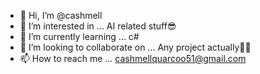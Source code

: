 - 👋 Hi, I’m @cashmell
- 👀 I’m interested in ... AI related stuff😎
- 🌱 I’m currently learning ... c#
- 💞️ I’m looking to collaborate on ... Any project actually🤷‍♂️
- 📫 How to reach me ... cashmellquarcoo51@gmail.com

<!---
cashmell/cashmell is a ✨ special ✨ repository because its `README.md` (this file) appears on your GitHub profile.
You can click the Preview link to take a look at your changes.
--->
